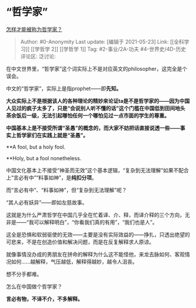 # “哲学家”
[怎样才能被称为哲学家？](https://www.zhihu.com/question/347006052/answer/1898743378)

> Author: #0-Anonymity
> Last update: [编辑于 2021-05-23]
> Link: [[全科学习]] [[学哲学 2]] [[学哲学 1]]
> Tag: #2-事业/2A-功夫 #4-世界史/4D-历史
> 评论区:
> 泛讨论:

在中文世界里，“哲学家”这个词实际上不是对应英文的philosopher，这完全是个误会。

中文的“哲学家”，实际上是指prophet——即**先知。**

**大众实际上不是根据该人的各种理论的精妙来论证ta是不是哲学家的——因为中国人见过的疯子太多了，只是“会说别人听不懂的话”这个门槛在中国低到田间地头茶余饭后一级，无法引起哪怕任何一个哪怕见过一点市面的学生的尊重。**

**中国基本上是不接受所谓“圣愚”的概念的，而大家不妨把话直接说透一些——事实上哲学家们在实践上就是“圣愚”。**

**A fool, but a holy fool.

**Holy, but a fool nonetheless.

中国文化基本上不接受“神圣而无效”这个基本逻辑，“复杂到无法理解”如果不配合上“言必有中”“料事如神”，是**纯扣分项**。

而“言必有中”、“料事如神”，但“复杂到无法理解”呢？

“其人必有妖异”——即如左慈故事。

这就是为什么严肃哲学在中国几乎全在忙着译、介、释，而译介释的三个方向，无非是——“我可以解释明白”，“你看我们真的有用”，“我们也是人”。

这全是恐惧和软弱驱使的无效——主要是没有实际效益的——挣扎，只透出绝望的可悲来，不是在创造价值和解决问题，而是在反复解释求人原谅。

就像事情没办成的男朋友在拼命的解释为什么这不能怪他，来龙去脉如何、客观情况如何……越解释，气压越低，解释得越妙，越令人沮丧。

想不分手都难。

怎么在中国做个哲学家？

**言必有物，不译不介，不多解释。**
